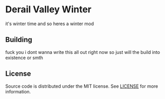 <!-- TITLE -->
<h1>Derail Valley Winter</h1>
<p>
	it's winter time and so heres a winter mod
</p>


<!-- BUILDING -->
## Building

fuck you i dont wanna write this all out right now so just will the build into existence or smth


<!-- LICENSE -->

## License

Source code is distributed under the MIT license.
See [LICENSE][license-url] for more information.

[license-url]: https://github.com/derail-valley-modding/template-umm/blob/main/LICENSE